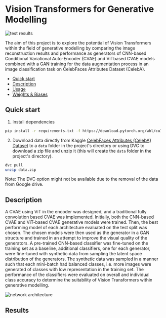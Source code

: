 Vision Transformers for Generative Modelling
==============================

![test results](https://i.imgur.com/grlnFxo.png)

The aim of this project is to explore the potential of Vision Transformers within the field of generative modelling by comparing the image reconstruction results and performance as generators of CNN-based Conditional Variational Auto-Encoder (CVAE) and ViTbased CVAE models combined with a GAN training for the data augmentation process in an image classification task on CelebFaces Attributes Dataset (CelebA).

- [Quick start](#quick-start)
- [Description](#description)
- [Usage](#usage)
- [Weights & Biases](#weights--biases)

## Quick start

1. Install dependencies
```bash
pip install -r requirements.txt -f https://download.pytorch.org/whl/cu113/torch_stable.html
```
2. Download data directly from Kaggle [CelebFaces Attributes (CelebA) Dataset](https://www.kaggle.com/datasets/jessicali9530/celeba-dataset) to a ```data``` folder in the project's directory or using DVC to download a zip file and unzip it (this will create the ```data``` folder in the project's directory).
```bash
dvc pull
unzip data.zip
```
Note: The DVC option might not be available due to the removal of the data from Google drive.

## Description
A CVAE using ViT in the encoder was designed, and a traditional fully convolution based CVAE was implemented. Initially, both the CNN-based CVAE and ViT-based CVAE generative models were trained. Then, the best performing model of each architecture evaluated on the test split was chosen. The chosen models were then used as the generator in a GAN structure and trained in an attempt to improve the visual quality of the generators. A pre-trained CNN-based classifier was fine-tuned on the training set as a baseline, additional classifiers, one for each generator, were fine-tuned with synthetic data from sampling the latent space distribution of the generators. The synthetic data was sampled in a manner such that each mini-batch had balanced classes, i.e. more images were generated of classes with low representation in the training
set. The performance of the classifiers were evaluated on overall and individual class accuracy to determine the suitability of Vision Transformers within generative modelling.

![network architecture](https://i.imgur.com/jeDVpqF.png)
## Results
